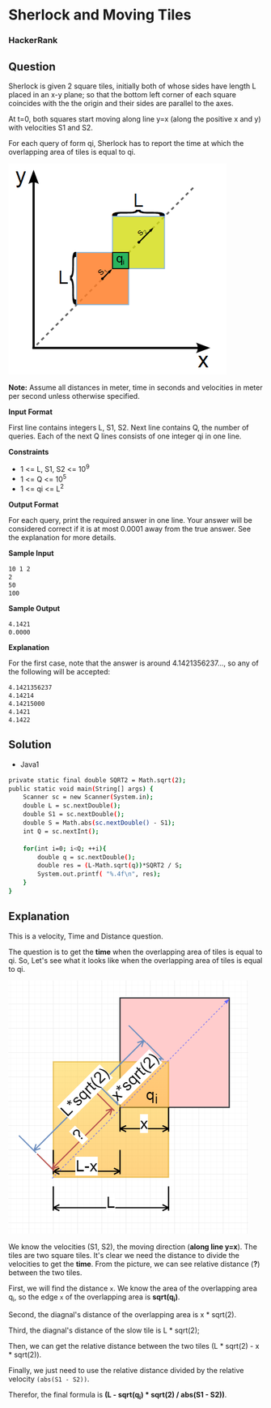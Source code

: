 # Sherlock and Moving Tiles

### HackerRank

## Question

Sherlock is given 2 square tiles, initially both of whose sides have length L placed in an x-y plane; so that the bottom left corner of each square coincides with the the origin and their sides are parallel to the axes.

At t=0, both squares start moving along line y=x (along the positive x and y) with velocities S1 and S2.

For each query of form qi, Sherlock has to report the time at which the overlapping area of tiles is equal to qi.

![squares moving](Images/SherlockAndMovingTiles1.png)
 
**Note:** Assume all distances in meter, time in seconds and velocities in meter per second unless otherwise specified.

**Input Format**

First line contains integers L, S1, S2. Next line contains Q, the number of queries. Each of the next Q lines consists of one integer qi in one line.

**Constraints** 
* 1 <= L, S1, S2 <= 10<sup>9</sup>
* 1 <= Q <= 10<sup>5</sup>
* 1 <= qi <= L<sup>2</sup>

**Output Format**

For each query, print the required answer in one line. Your answer will be considered correct if it is at most 0.0001 away from the true answer. See the explanation for more details.

**Sample Input**
```
10 1 2
2
50
100
```

**Sample Output**
```
4.1421
0.0000
```

**Explanation**

For the first case, note that the answer is around 4.1421356237..., so any of the following will be accepted:
```
4.1421356237
4.14214
4.14215000
4.1421
4.1422
```

## Solution
* Java1
```bash
private static final double SQRT2 = Math.sqrt(2);
public static void main(String[] args) {
    Scanner sc = new Scanner(System.in);
    double L = sc.nextDouble();
    double S1 = sc.nextDouble();
    double S = Math.abs(sc.nextDouble() - S1);
    int Q = sc.nextInt();
    
    for(int i=0; i<Q; ++i){
        double q = sc.nextDouble();
        double res = (L-Math.sqrt(q))*SQRT2 / S;
        System.out.printf( "%.4f\n", res);
    }
}
```

## Explanation

This is a velocity, Time and Distance question. 

The question is to get the **time** when the overlapping area of tiles is equal to qi. So, Let's see what it looks like when the overlapping area of tiles is equal to qi.

![overlapping area](Images/SherlockAndMovingTiles2.png)

We know the velocities (S1, S2), the moving direction (**along line y=x**). The tiles are two square tiles. It's clear we need the distance to divide the velocities to get the **time**. From the picture, we can see relative distance (**?**) between the two tiles.

First, we will find the distance `x`. We know the area of the overlapping area q<sub>i</sub>, so the edge `x` of the overlapping area is **sqrt(q<sub>i</sub>)**. 

Second, the diagnal's distance of the overlapping area is x * sqrt(2).

Third, the diagnal's distance of the slow tile is L * sqrt(2);

Then, we can get the relative distance between the two tiles (L * sqrt(2) - x * sqrt(2)).

Finally, we just need to use the relative distance divided by the relative velocity `(abs(S1 - S2))`.

Therefor, the final formula is **(L - sqrt(q<sub>i</sub>) * sqrt(2) / abs(S1 - S2))**.

